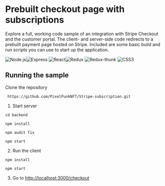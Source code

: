 # Prebuilt checkout page with subscriptions

Explore a full, working code sample of an integration with Stripe Checkout and the customer portal. The client- and server-side code redirects to a prebuilt payment page hosted on Stripe. Included are some basic build and run scripts you can use to start up the application.

 ![Node.js](https://img.shields.io/badge/-Node.js-green)![Express](https://img.shields.io/badge/-Express-blue) ![React](https://img.shields.io/badge/-React-blue)![Redux](https://img.shields.io/badge/-Redux-purple) ![Redux-thunk](https://img.shields.io/badge/-Redux--thunk-purple) ![CSS3](https://img.shields.io/badge/-CSS3-blue)
## Running the sample
Clone the repository
   ~~~
    https://github.com/PixelPunkNFT/Stripe-subscription.git
   ~~~
1. Start server

~~~
cd backend
~~~
~~~
npm install
~~~
~~~
npm audit fix
~~~
~~~
npm start
~~~

2. Run the client

~~~
npm install
~~~
~~~
npm start
~~~

3. Go to [http://localhost:3000/checkout](http://localhost:3000/checkout)

